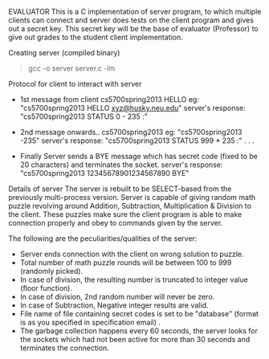 EVALUATOR
This is a C implementation of server program, to which multiple clients can connect and server does tests on the client program and gives out a secret key. This secret key will be the base of evaluator (Professor) to give out grades to the student client implementation.


Creating server (compiled binary)
> gcc -o server server.c -lm 


Protocol for client to interact with server
- 1st message from client cs5700spring2013 HELLO <huskyID>
	eg: "cs5700spring2013 HELLO xyz@husky.neu.edu" 
	server's response: "cs5700spring2013 STATUS 0 - 235 <IP>:<port>" 

- 2nd message onwards.. cs5700spring2013 <solution to math puzzle>
	eg: "cs5700spring2013 -235" 
	server's response: "cs5700spring2013 STATUS 999 * 235 <IP>:<port>" 
. 
. 
. 

- Finally Server sends a BYE message which has secret code (fixed to be 20
  characters) and terminates the socket. 
	server's response: "cs5700spring2013 12345678901234567890 BYE" 


Details of server 
The server is rebuilt to be SELECT-based from the previously multi-process 
version. Server is capable of giving random math puzzle revolving 
around Addition, Subtraction, Multiplication & Division to the client.
These puzzles make sure the client program is able to make connection
properly and obey to commands given by the server.

The following are the peculiarities/qualities of the server: 
- Server ends connection with the client on wrong solution to puzzle. 
- Total number of math puzzle rounds will be between 100 to 999 
  (randomly picked). 
- In case of division, the resulting number is truncated to integer 
  value (floor function). 
- In case of division, 2nd random number will never be zero. 
- In case of Subtraction, Negative integer results are valid. 
- File name of file containing secret codes is set to be "database" 
  (format is as you specified in specification email) .
- The garbage collection happens every 60 seconds, the server looks for 
  the sockets which had not been active for more than 30 seconds and 
  terminates the connection.
